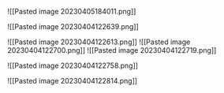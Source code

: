 ![[Pasted image 20230405184011.png]]

![[Pasted image 20230404122639.png]]



![[Pasted image 20230404122613.png]]
![[Pasted image 20230404122700.png]]
![[Pasted image 20230404122719.png]]




![[Pasted image 20230404122758.png]]

![[Pasted image 20230404122814.png]]

